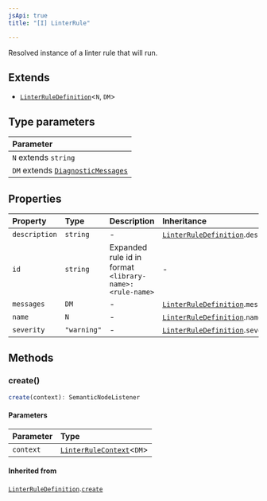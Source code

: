 ```yaml
---
jsApi: true
title: "[I] LinterRule"

---
```

Resolved instance of a linter rule that will run.

## Extends

- [`LinterRuleDefinition`](LinterRuleDefinition.md)<`N`, `DM`\>

## Type parameters

| Parameter |
| :------ |
| `N` extends `string` |
| `DM` extends [`DiagnosticMessages`](DiagnosticMessages.md) |

## Properties

| Property | Type | Description | Inheritance |
| :------ | :------ | :------ | :------ |
| `description` | `string` | - | [`LinterRuleDefinition`](LinterRuleDefinition.md).`description` |
| `id` | `string` | Expanded rule id in format `<library-name>:<rule-name>` | - |
| `messages` | `DM` | - | [`LinterRuleDefinition`](LinterRuleDefinition.md).`messages` |
| `name` | `N` | - | [`LinterRuleDefinition`](LinterRuleDefinition.md).`name` |
| `severity` | `"warning"` | - | [`LinterRuleDefinition`](LinterRuleDefinition.md).`severity` |

## Methods

### create()

```ts
create(context): SemanticNodeListener
```

#### Parameters

| Parameter | Type |
| :------ | :------ |
| `context` | [`LinterRuleContext`](LinterRuleContext.md)<`DM`\> |

#### Inherited from

[`LinterRuleDefinition`](LinterRuleDefinition.md).[`create`](LinterRuleDefinition.md#create)
